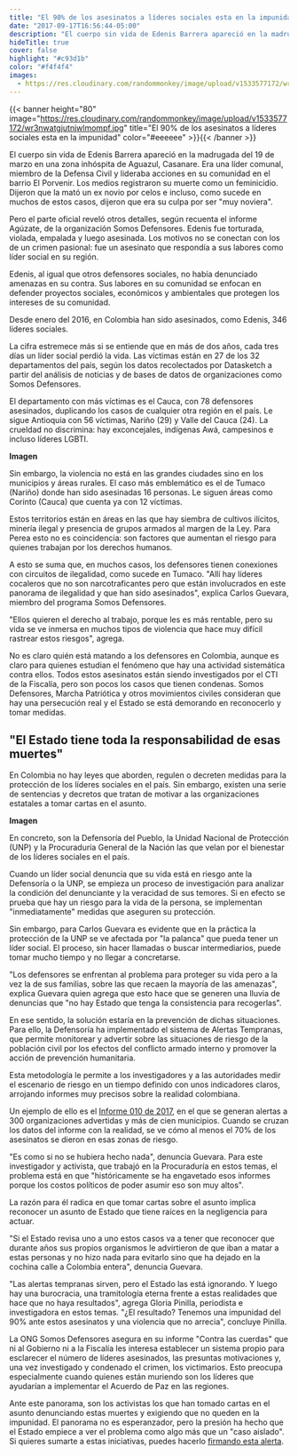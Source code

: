 ```yaml
---
title: "El 90% de los asesinatos a líderes sociales esta en la impunidad"
date: "2017-09-17T16:56:44-05:00"
description: "El cuerpo sin vida de Edenis Barrera apareció en la madrugada del 19 de marzo en una zona inhóspita de Aguazul, Casanare. Era una líder comunal, miembro de la Defensa Civil y lideraba acciones en su comunidad en el barrio El Porvenir. Los medios registraron su muerte como un feminicidio."
hideTitle: true
cover: false
highlight: "#c93d1b"
color: "#f4f4f4"
images:
  - https://res.cloudinary.com/randommonkey/image/upload/v1533577172/wr3nwatgjutnjwlmompf.jpg
---
```


{{< banner height="80" image="https://res.cloudinary.com/randommonkey/image/upload/v1533577172/wr3nwatgjutnjwlmompf.jpg" title="El 90% de los asesinatos a líderes sociales esta en la impunidad" color="#eeeeee" >}}{{< /banner >}}

El cuerpo sin vida de Edenis Barrera apareció en la madrugada del 19 de marzo en una zona inhóspita de Aguazul, Casanare. Era una líder comunal, miembro de la Defensa Civil y lideraba acciones en su comunidad en el barrio El Porvenir. Los medios registraron su muerte como un feminicidio. Dijeron que la mató un ex novio por celos e incluso, como sucede en muchos de estos casos, dijeron que era su culpa por ser "muy noviera".

Pero el parte oficial reveló otros detalles, según recuenta el informe Agúzate, de la organización Somos Defensores. Edenis fue torturada, violada, empalada y luego asesinada. Los motivos no se conectan con los de un crimen pasional: fue un asesinato que respondía a sus labores como líder social en su región.

Edenis, al igual que otros defensores sociales, no había denunciado amenazas en su contra. Sus labores en su comunidad se enfocan en defender proyectos sociales, económicos y ambientales que protegen los intereses de su comunidad.

Desde enero del 2016, en Colombia han sido asesinados, como Edenis, 346 líderes sociales.

La cifra estremece más si se entiende que en más de dos años, cada tres días un líder social perdió la vida. Las víctimas están en 27 de los 32 departamentos del país, según los datos recolectados por Datasketch a partir del análisis de noticias y de bases de datos de organizaciones como Somos Defensores.

El departamento con más víctimas es el Cauca, con 78 defensores asesinados, duplicando los casos de cualquier otra región en el país. Le sigue Antioquia con 56 víctimas, Nariño (29) y Valle del Cauca (24). La crueldad no discrimina: hay exconcejales, indígenas Awá, campesinos e incluso líderes LGBTI.

**Imagen**

Sin embargo, la violencia no está en las grandes ciudades sino en los municipios y áreas rurales. El caso más emblemático es el de Tumaco (Nariño) donde han sido asesinadas 16 personas. Le siguen áreas como Corinto (Cauca) que cuenta ya con 12 víctimas.

Estos territorios están en áreas en las que hay siembra de cultivos ilícitos, minería ilegal y presencia de grupos armados al margen de la Ley. Para Perea esto no es coincidencia: son factores que aumentan el riesgo para quienes trabajan por los derechos humanos.

A esto se suma que, en muchos casos, los defensores tienen conexiones con circuitos de ilegalidad, como sucede en Tumaco. "Allí hay líderes cocaleros que no son narcotraficantes pero que están involucrados en este panorama de ilegalidad y que han sido asesinados", explica Carlos Guevara, miembro del programa Somos Defensores.

"Ellos quieren el derecho al trabajo, porque les es más rentable, pero su vida se ve inmersa en muchos tipos de violencia que hace muy difícil rastrear estos riesgos", agrega.

No es claro quién está matando a los defensores en Colombia, aunque es claro para quienes estudian el fenómeno que hay una actividad sistemática contra ellos. Todos estos asesinatos están siendo investigados por el CTI de la Fiscalía, pero son pocos los casos que tienen condenas. Somos Defensores, Marcha Patriótica y otros movimientos civiles consideran que hay una persecución real y el Estado se está demorando en reconocerlo y tomar medidas.

## "El Estado tiene toda la responsabilidad de esas muertes"

En Colombia no hay leyes que aborden, regulen o decreten medidas para la protección de los líderes sociales en el país. Sin embargo, existen una serie de sentencias y decretos que tratan de motivar a las organizaciones estatales a tomar cartas en el asunto.

**Imagen**

En concreto, son la Defensoría del Pueblo, la Unidad Nacional de Protección (UNP) y la Procuraduría General de la Nación las que velan por el bienestar de los líderes sociales en el país.

Cuando un líder social denuncia que su vida está en riesgo ante la Defensoría o la UNP, se empieza un proceso de investigación para analizar la condición del denunciante y la veracidad de sus temores. Si en efecto se prueba que hay un riesgo para la vida de la persona, se implementan "inmediatamente" medidas que aseguren su protección.

Sin embargo, para Carlos Guevara es evidente que en la práctica la protección de la UNP se ve afectada por "la palanca" que pueda tener un líder social. El proceso, sin hacer llamadas o buscar intermediarios, puede tomar mucho tiempo y no llegar a concretarse.

"Los defensores se enfrentan al problema para proteger su vida pero a la vez la de sus familias, sobre las que recaen la mayoría de las amenazas", explica Guevara quien agrega que esto hace que se generen una lluvia de denuncias que "no hay Estado que tenga la consistencia para recogerlas".

En ese sentido, la solución estaría en la prevención de dichas situaciones. Para ello, la Defensoría ha implementado el sistema de Alertas Tempranas, que permite monitorear y advertir sobre las situaciones de riesgo de la población civil por los efectos del conflicto armado interno y promover la acción de prevención humanitaria.

Esta metodología le permite a los investigadores y a las autoridades medir el escenario de riesgo en un tiempo definido con unos indicadores claros, arrojando informes muy precisos sobre la realidad colombiana.

Un ejemplo de ello es el [Informe 010 de 2017](https://drive.google.com/file/d/0BxenhhF3oJySLUxpbDczbk1hTFE/view), en el que se generan alertas a 300 organizaciones advertidas y más de cien municipios. Cuando se cruzan los datos del informe con la realidad, se ve cómo al menos el 70% de los asesinatos se dieron en esas zonas de riesgo.

"Es como si no se hubiera hecho nada", denuncia Guevara. Para este investigador y activista, que trabajó en la Procuraduría en estos temas, el problema está en que "históricamente se ha engavetado esos informes porque los costos políticos de poder asumir eso son muy altos".

La razón para él radica en que tomar cartas sobre el asunto implica reconocer un asunto de Estado que tiene raíces en la negligencia para actuar.

"Si el Estado revisa uno a uno estos casos va a tener que reconocer que durante años sus propios organismos le advirtieron de que iban a matar a estas personas y no hizo nada para evitarlo sino que ha dejado en la cochina calle a Colombia entera", denuncia Guevara.

"Las alertas tempranas sirven, pero el Estado las está ignorando. Y luego hay una burocracia, una tramitología eterna frente a estas realidades que hace que no haya resultados", agrega Gloria Pinilla, periodista e investigadora en estos temas. "¿El resultado? Tenemos una impunidad del 90% ante estos asesinatos y una violencia que no arrecia", concluye Pinilla.

La ONG Somos Defensores asegura en su informe "Contra las cuerdas" que ni al Gobierno ni a la Fiscalía les interesa establecer un sistema propio para esclarecer el número de líderes asesinados, las presuntas motivaciones y, una vez investigado y condenado el crimen, los victimarios. Esto preocupa especialmente cuando quienes están muriendo son los líderes que ayudarían a implementar el Acuerdo de Paz en las regiones.

Ante este panorama, son los activistas los que han tomado cartas en el asunto denunciando estas muertes y exigiendo que no queden en la impunidad. El panorama no es esperanzador, pero la presión ha hecho que el Estado empiece a ver el problema como algo más que un "caso aislado". Si quieres sumarte a estas iniciativas, puedes hacerlo [firmando esta alerta](http://www.elavisperomov.org/nuestroslideres).
